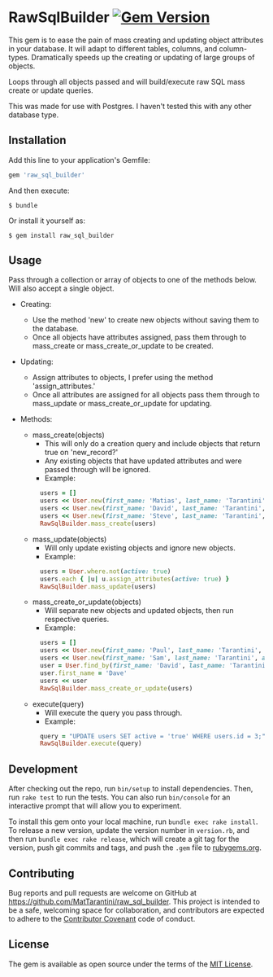 # RawSqlBuilder [![Gem Version](https://badge.fury.io/rb/raw_sql_builder.svg)](https://badge.fury.io/rb/raw_sql_builder)

This gem is to ease the pain of mass creating and updating object attributes in your database.
It will adapt to different tables, columns, and column-types.
Dramatically speeds up the creating or updating of large groups of objects.

Loops through all objects passed and will build/execute raw SQL mass create or update queries.

This was made for use with Postgres. I haven't tested this with any other database type.

## Installation

Add this line to your application's Gemfile:

```ruby
gem 'raw_sql_builder'
```

And then execute:

    $ bundle

Or install it yourself as:

    $ gem install raw_sql_builder

## Usage

Pass through a collection or array of objects to one of the methods below.
Will also accept a single object.

- Creating:
  - Use the method 'new' to create new objects without saving them to the database.
  - Once all objects have attributes assigned, pass them through to mass_create or
    mass_create_or_update to be created.
  
- Updating:
  - Assign attributes to objects, I prefer using the method 'assign_attributes.'
  - Once all attributes are assigned for all objects pass them through to mass_update or
    mass_create_or_update for updating.
  
- Methods:
  - mass_create(objects)
    - This will only do a creation query and include objects that return true on 'new_record?'
    - Any existing objects that have updated attributes and were passed through will be ignored.
    - Example:
    ```ruby
      users = []
      users << User.new(first_name: 'Matias', last_name: 'Tarantini', active: true)
      users << User.new(first_name: 'David', last_name: 'Tarantini', active: false)
      users << User.new(first_name: 'Steve', last_name: 'Tarantini', active: false)
      RawSqlBuilder.mass_create(users)
    ```
  - mass_update(objects)
    - Will only update existing objects and ignore new objects.
    - Example:
    ```ruby
      users = User.where.not(active: true)
      users.each { |u| u.assign_attributes(active: true) }
      RawSqlBuilder.mass_update(users)
    ```
  - mass_create_or_update(objects)
    - Will separate new objects and updated objects, then run respective queries.
    - Example:
    ```ruby
      users = []
      users << User.new(first_name: 'Paul', last_name: 'Tarantini', active: true)
      users << User.new(first_name: 'Sam', last_name: 'Tarantini', active: true)
      user = User.find_by(first_name: 'David', last_name: 'Tarantini')
      user.first_name = 'Dave'
      users << user
      RawSqlBuilder.mass_create_or_update(users)
    ```
  - execute(query)
    - Will execute the query you pass through.
    - Example:
    ```ruby
      query = "UPDATE users SET active = 'true' WHERE users.id = 3;"
      RawSqlBuilder.execute(query)
    ```

## Development

After checking out the repo, run `bin/setup` to install dependencies. Then, run `rake test` to run the tests. You can also run `bin/console` for an interactive prompt that will allow you to experiment.

To install this gem onto your local machine, run `bundle exec rake install`. To release a new version, update the version number in `version.rb`, and then run `bundle exec rake release`, which will create a git tag for the version, push git commits and tags, and push the `.gem` file to [rubygems.org](https://rubygems.org).

## Contributing

Bug reports and pull requests are welcome on GitHub at https://github.com/MatTarantini/raw_sql_builder. This project is intended to be a safe, welcoming space for collaboration, and contributors are expected to adhere to the [Contributor Covenant](contributor-covenant.org) code of conduct.


## License

The gem is available as open source under the terms of the [MIT License](http://opensource.org/licenses/MIT).
